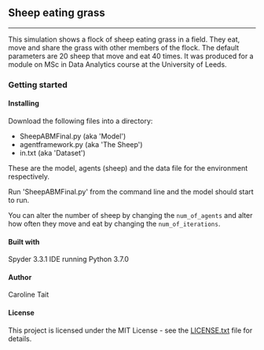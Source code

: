 ## Sheep eating grass
------------------

This simulation shows a flock of sheep eating grass in a field.  They eat, move and share the grass with other members of the flock.  The default parameters are 20 sheep that move and eat 40 times.  It was produced for a module on MSc in Data Analytics course at the University of Leeds. 

### Getting started
#### Installing
Download the following files into a directory:
- SheepABMFinal.py (aka 'Model')
- agentframework.py (aka 'The Sheep')
- in.txt (aka 'Dataset')

These are the model, agents (sheep) and the data file for the environment respectively.  

Run 'SheepABMFinal.py' from the command line and the model should start to run.  

You can alter the number of sheep by changing the `num_of_agents` and alter how often they move and eat by changing the `num_of_iterations`.  

#### Built with
Spyder 3.3.1 IDE running Python 3.7.0

#### Author
Caroline Tait

#### License
This project is licensed under the MIT License - see the [LICENSE.txt](/docs/LICENSE.txt) file for details.
